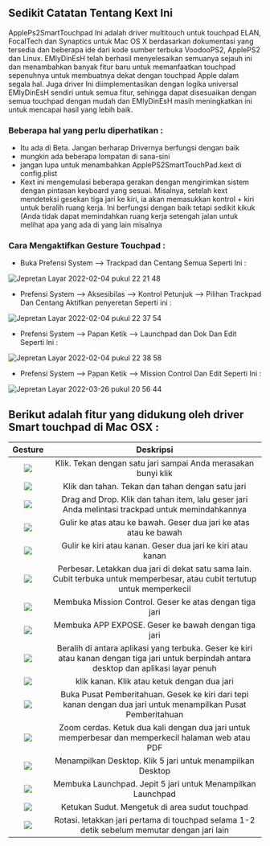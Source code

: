 ## Sedikit Catatan Tentang Kext Ini

ApplePs2SmartTouchpad Ini adalah driver multitouch untuk touchpad ELAN, FocalTech dan Synaptics untuk Mac OS X berdasarkan dokumentasi yang tersedia dan beberapa ide dari kode sumber terbuka VoodooPS2, ApplePS2 dan Linux. EMlyDinEsH telah berhasil menyelesaikan semuanya sejauh ini dan menambahkan banyak fitur baru untuk memanfaatkan touchpad sepenuhnya untuk membuatnya dekat dengan touchpad Apple dalam segala hal. Juga driver Ini diimplementasikan dengan logika universal EMlyDinEsH sendiri untuk semua fitur, sehingga dapat disesuaikan dengan semua touchpad dengan mudah dan EMlyDinEsH masih meningkatkan ini untuk mencapai hasil yang lebih baik. 

### Beberapa hal yang perlu diperhatikan :

- Itu ada di Beta. Jangan berharap Drivernya berfungsi dengan baik
- mungkin ada beberapa lompatan di sana-sini
- jangan lupa untuk menambahkan ApplePS2SmartTouchPad.kext di config.plist
- Kext ini mengemulasi beberapa gerakan dengan mengirimkan sistem dengan pintasan keyboard yang sesuai. Misalnya, setelah kext mendeteksi gesekan tiga jari ke kiri, ia akan memasukkan kontrol + kiri untuk beralih ruang kerja. Ini berfungsi dengan baik tetapi sedikit kikuk (Anda tidak dapat memindahkan ruang kerja setengah jalan untuk melihat apa yang ada di yang lain misalnya

### Cara Mengaktifkan Gesture Touchpad :

- Buka Prefensi System --> Trackpad dan Centang Semua Seperti Ini : 

![Jepretan Layar 2022-02-04 pukul 22 21 48](https://user-images.githubusercontent.com/89202419/152557242-0fbd0d91-0cf8-46a8-9b1e-d0213db6975e.png)

- Prefensi System --> Aksesibilas --> Kontrol Petunjuk --> Pilihan Trackpad Dan Centang Aktifkan penyeretan Seperti ini :

![Jepretan Layar 2022-02-04 pukul 22 37 54](https://user-images.githubusercontent.com/89202419/152557424-f85e7e1c-6477-42f3-86a4-315248457c95.png)

- Prefensi System --> Papan Ketik --> Launchpad dan Dok  Dan Edit Seperti Ini : 

![Jepretan Layar 2022-02-04 pukul 22 38 58](https://user-images.githubusercontent.com/89202419/152557609-9a63338b-d948-4d04-8281-0f932d68f805.png)

- Prefensi System --> Papan Ketik --> Mission Control Dan Edit Seperti Ini :

![Jepretan Layar 2022-03-26 pukul 20 56 44](https://user-images.githubusercontent.com/89202419/160242730-59f11570-7c98-4f4e-ac8e-a5bf004b9cb0.png)

## Berikut adalah fitur yang didukung oleh driver Smart touchpad di Mac OSX :



Gesture             |  Deskripsi
:-------------------------:|:-------------------------:
![](https://help.apple.com/assets/61B3707D08121F6CC14EE202/61B3708108121F6CC14EE219/en_US/e4ec3f469848fb67d38456b3e8102841.png)  |  Klik. Tekan dengan satu jari sampai Anda merasakan bunyi klik
![](https://help.apple.com/assets/61B3707D08121F6CC14EE202/61B3708108121F6CC14EE219/en_US/56ec4624f733aee607452836e1297620.png) | Klik dan tahan. Tekan dan tahan dengan satu jari
![](https://help.apple.com/assets/61B3707D08121F6CC14EE202/61B3708108121F6CC14EE219/en_US/43a977c6ccd44e79d4f23d2afce87ea2.png) | Drag and Drop. Klik dan tahan item, lalu geser jari Anda melintasi trackpad untuk memindahkannya
![](https://help.apple.com/assets/61B3707D08121F6CC14EE202/61B3708108121F6CC14EE219/en_US/f2228a48e840ef8dd679a2e8d3d3cb8c.png) | Gulir ke atas atau ke bawah. Geser dua jari ke atas atau ke bawah
![](https://help.apple.com/assets/61B3707D08121F6CC14EE202/61B3708108121F6CC14EE219/en_US/b83e057e5c55307d64bd75f18e62d954.png) | Gulir ke kiri atau kanan. Geser dua jari ke kiri atau kanan
![](https://help.apple.com/assets/61B3707D08121F6CC14EE202/61B3708108121F6CC14EE219/en_US/72c3dd13054b11eb8793d12de4738d03.png) | Perbesar. Letakkan dua jari di dekat satu sama lain. Cubit terbuka untuk memperbesar, atau cubit tertutup untuk memperkecil
![](https://help.apple.com/assets/61B3707D08121F6CC14EE202/61B3708108121F6CC14EE219/en_US/2b85d08fbce2e3021bb86ebc9b52c751.png) | Membuka Mission Control. Geser ke atas dengan tiga jari
![](https://help.apple.com/assets/60956BCCB4EAF4452A503181/60956BCDB4EAF4452A50318F/en_US/080f756e0c8b56c2e7a2c925b1a01a96.png) | Membuka APP EXPOSE. Geser ke bawah dengan tiga jari 
![](https://help.apple.com/assets/61B3707D08121F6CC14EE202/61B3708108121F6CC14EE219/en_US/32be9f6360ff6ae5bddd592b4f398358.png) | Beralih di antara aplikasi yang terbuka. Geser ke kiri atau kanan dengan tiga jari untuk berpindah antara desktop dan aplikasi layar penuh
![](https://help.apple.com/assets/61B3707D08121F6CC14EE202/61B3708108121F6CC14EE219/en_US/f3f6cfb1e34037ce6afdb601497123e8.png) | klik kanan.  Klik atau ketuk dengan dua jari
![](https://support.apple.com/library/content/dam/edam/applecare/images/en_US/keyboards/trackpad2-open-notification-center.png) | Buka Pusat Pemberitahuan. Gesek ke kiri dari tepi kanan dengan dua jari untuk menampilkan Pusat Pemberitahuan
![](https://support.apple.com/library/content/dam/edam/applecare/images/en_US/keyboards/trackpad2-smart-zoom.png) | Zoom cerdas. Ketuk dua kali dengan dua jari untuk memperbesar dan memperkecil halaman web atau PDF
![](https://user-images.githubusercontent.com/89202419/160249799-bb17e9d2-3031-41b3-a38c-f5eff9c69eaa.png) | Menampilkan Desktop. Klik 5 jari untuk menampilkan Desktop
![](https://support.apple.com/library/content/dam/edam/applecare/images/en_US/keyboards/trackpad2-launchpad.png) | Membuka Launchpad. Jepit 5 jari untuk Menampilkan Launchpad
![](https://user-images.githubusercontent.com/89202419/161056439-231fdc0c-1984-449f-bee6-00d10e1c6ee2.jpg)| Ketukan Sudut. Mengetuk di area sudut touchpad
![](https://user-images.githubusercontent.com/89202419/161057779-12b20f1a-6a6b-401d-8265-d0677a448832.png) |  Rotasi. letakkan jari pertama di touchpad selama 1-2 detik sebelum memutar dengan jari lain



